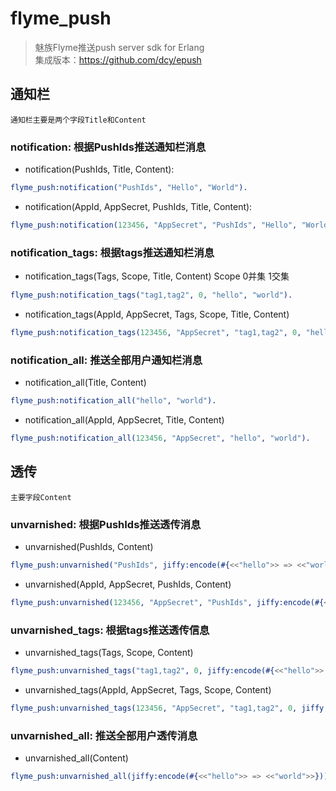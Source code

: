 # flyme_push
> 魅族Flyme推送push server sdk for Erlang    
> 集成版本：https://github.com/dcy/epush

## 通知栏
    通知栏主要是两个字段Title和Content

### notification: 根据PushIds推送通知栏消息

* notification(PushIds, Title, Content):
```erlang
flyme_push:notification("PushIds", "Hello", "World").
```

* notification(AppId, AppSecret, PushIds, Title, Content):
```erlang
flyme_push:notification(123456, "AppSecret", "PushIds", "Hello", "World").
```

### notification_tags: 根据tags推送通知栏消息

* notification_tags(Tags, Scope, Title, Content)
    Scope 0并集 1交集
```erlang
flyme_push:notification_tags("tag1,tag2", 0, "hello", "world").
```

* notification_tags(AppId, AppSecret, Tags, Scope, Title, Content)
```erlang
flyme_push:notification_tags(123456, "AppSecret", "tag1,tag2", 0, "hello", "world").
```

### notification_all: 推送全部用户通知栏消息

* notification_all(Title, Content)
```erlang
flyme_push:notification_all("hello", "world").
```

* notification_all(AppId, AppSecret, Title, Content)
```erlang
flyme_push:notification_all(123456, "AppSecret", "hello", "world").
```

## 透传
    主要字段Content

### unvarnished: 根据PushIds推送透传消息

* unvarnished(PushIds, Content)
```erlang
flyme_push:unvarnished("PushIds", jiffy:encode(#{<<"hello">> => <<"world">>})).
```
* unvarnished(AppId, AppSecret, PushIds, Content)
```erlang
flyme_push:unvarnished(123456, "AppSecret", "PushIds", jiffy:encode(#{<<"hello">> => <<"world">>})).
```

### unvarnished_tags: 根据tags推送透传信息

* unvarnished_tags(Tags, Scope, Content)
```erlang
flyme_push:unvarnished_tags("tag1,tag2", 0, jiffy:encode(#{<<"hello">> => <<"world">>})).
```
* unvarnished_tags(AppId, AppSecret, Tags, Scope, Content)
```erlang
flyme_push:unvarnished_tags(123456, "AppSecret", "tag1,tag2", 0, jiffy:encode(#{<<"hello">> => <<"world">>})).
```

### unvarnished_all: 推送全部用户透传消息

* unvarnished_all(Content)
```erlang
flyme_push:unvarnished_all(jiffy:encode(#{<<"hello">> => <<"world">>})).
```



